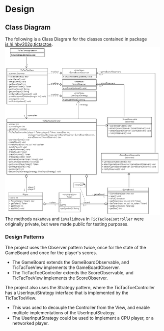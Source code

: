 # Design

## Class Diagram
The following is a Class Diagram for the classes contained in package [is.hi.hbv202g.tictactoe](../../main/java/is/hi/hbv202g/tictactoe).
![Class Diagram for project](Design.png)
The methods `makeMove` and `isValidMove` in `TicTacToeController` were originally private, but were made public for testing purposes.

### Design Patterns
The project uses the Observer pattern twice, once for the state of the GameBoard and once for the player's scores.
 * The GameBoard extends the GameBoardObservable, and TicTacToeView implements the GameBoardObserver.
 * The TicTacToeController extends the ScoreObservable, and TicTacToeView implements the ScoreObserver.

The project also uses the Strategy pattern, where the TicTacToeController has a UserInputStrategy interface that is implemented by the TicTacToeView.
* This was used to decouple the Controller from the View, and enable multiple implementations of the UserInputStrategy.
* The UserInputStrategy could be used to implement a CPU player, or a networked player.